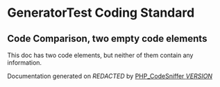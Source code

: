 # GeneratorTest Coding Standard

## Code Comparison, two empty code elements

This doc has two code elements, but neither of them contain any information.

Documentation generated on *REDACTED* by [PHP_CodeSniffer *VERSION*](https://github.com/PHPCSStandards/PHP_CodeSniffer)
